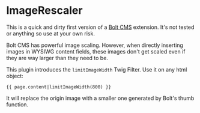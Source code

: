 ImageRescaler
======================

This is a quick and dirty first version of a [Bolt CMS](https://github.com/bolt/bolt) extension. It's not tested or anything so use at your own risk.

Bolt CMS has powerful image scaling. However, when directly inserting images in WYSIWG content fields, these images don't get scaled even if they are way larger than they need to be.

This plugin introduces the `limitImageWidth` Twig Filter. Use it on any html object:

````
{{ page.content|limitImageWidth(800) }}
````

It will replace the origin image with a smaller one generated by Bolt's thumb function.